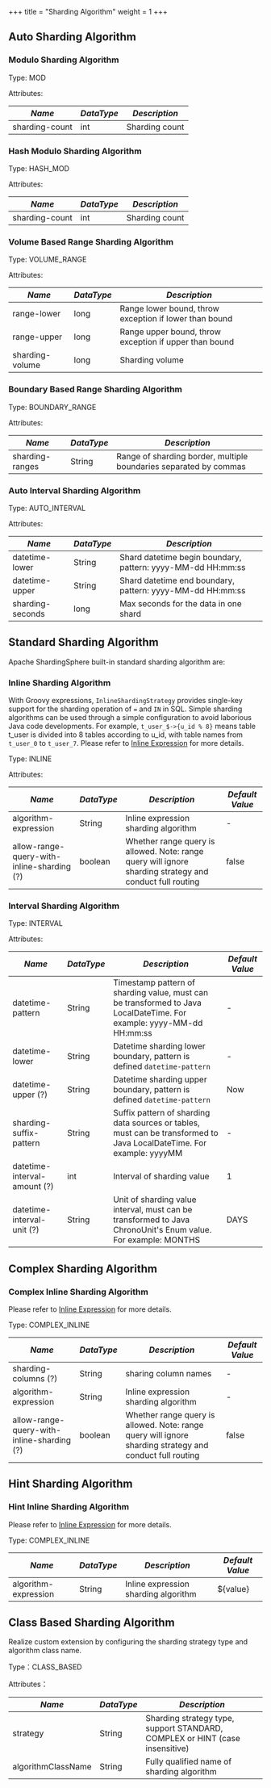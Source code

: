 +++
title = "Sharding Algorithm"
weight = 1
+++

## Auto Sharding Algorithm

### Modulo Sharding Algorithm

Type: MOD

Attributes:

| *Name*         | *DataType* | *Description*  |
| -------------- | ---------- | -------------- |
| sharding-count | int        | Sharding count |

### Hash Modulo Sharding Algorithm

Type: HASH_MOD

Attributes:

| *Name*         | *DataType* | *Description*  |
| -------------- | ---------- | -------------- |
| sharding-count | int        | Sharding count |

### Volume Based Range Sharding Algorithm

Type: VOLUME_RANGE

Attributes:

| *Name*          | *DataType* | *Description*                                          |
| --------------- | ---------- | ------------------------------------------------------ |
| range-lower     | long       | Range lower bound, throw exception if lower than bound |
| range-upper     | long       | Range upper bound, throw exception if upper than bound |
| sharding-volume | long       | Sharding volume                                        |

### Boundary Based Range Sharding Algorithm

Type: BOUNDARY_RANGE

Attributes:

| *Name*          | *DataType* | *Description*                                                     |
| --------------- | ---------- | ----------------------------------------------------------------- |
| sharding-ranges | String     | Range of sharding border, multiple boundaries separated by commas |

### Auto Interval Sharding Algorithm

Type: AUTO_INTERVAL

Attributes:

| *Name*           | *DataType* | *Description*                                               |
| ---------------- | ---------- | ----------------------------------------------------------- |
| datetime-lower   | String     | Shard datetime begin boundary, pattern: yyyy-MM-dd HH:mm:ss |
| datetime-upper   | String     | Shard datetime end boundary, pattern: yyyy-MM-dd HH:mm:ss   |
| sharding-seconds | long       | Max seconds for the data in one shard                       |

## Standard Sharding Algorithm

Apache ShardingSphere built-in standard sharding algorithm are:

### Inline Sharding Algorithm

With Groovy expressions, `InlineShardingStrategy` provides single-key support for the sharding operation of `=` and `IN` in SQL. 
Simple sharding algorithms can be used through a simple configuration to avoid laborious Java code developments. 
For example, `t_user_$->{u_id % 8}` means table t_user is divided into 8 tables according to u_id, with table names from `t_user_0` to `t_user_7`.
Please refer to [Inline Expression](/en/features/sharding/concept/inline-expression/) for more details.

Type: INLINE

Attributes:

| *Name*                                    | *DataType* | *Description*                                                                                            | *Default Value* |
| ----------------------------------------- | ---------- | -------------------------------------------------------------------------------------------------------- | --------------- |
| algorithm-expression                      | String     | Inline expression sharding algorithm                                                                     | -               |
| allow-range-query-with-inline-sharding (?)| boolean    | Whether range query is allowed. Note: range query will ignore sharding strategy and conduct full routing | false           |

### Interval Sharding Algorithm

Type: INTERVAL

Attributes:

| *Name*                       | *DataType* | *Description*                                                                                                         | *Default Value* |
| ---------------------------- | ---------- | --------------------------------------------------------------------------------------------------------------------- | --------------- |
| datetime-pattern             | String     | Timestamp pattern of sharding value, must can be transformed to Java LocalDateTime. For example: yyyy-MM-dd HH:mm:ss  | -               |
| datetime-lower               | String     | Datetime sharding lower boundary, pattern is defined `datetime-pattern`                                               | -               |
| datetime-upper (?)           | String     | Datetime sharding upper boundary, pattern is defined `datetime-pattern`                                               | Now             |
| sharding-suffix-pattern      | String     | Suffix pattern of sharding data sources or tables, must can be transformed to Java LocalDateTime. For example: yyyyMM | -               |
| datetime-interval-amount (?) | int        | Interval of sharding value                                                                                            | 1               |
| datetime-interval-unit (?)   | String     | Unit of sharding value interval, must can be transformed to Java ChronoUnit's Enum value. For example: MONTHS         | DAYS            |

## Complex Sharding Algorithm

### Complex Inline Sharding Algorithm

Please refer to [Inline Expression](/en/features/sharding/concept/inline-expression/) for more details.

Type: COMPLEX_INLINE

| *Name*                                    | *DataType* | *Description*                                                                                            | *Default Value* |
| ----------------------------------------- | ---------- | -------------------------------------------------------------------------------------------------------- | --------------- |
| sharding-columns (?)                      | String     | sharing column names                                                                                     | -               |
| algorithm-expression                      | String     | Inline expression sharding algorithm                                                                     | -               |
| allow-range-query-with-inline-sharding (?)| boolean    | Whether range query is allowed. Note: range query will ignore sharding strategy and conduct full routing | false           |

## Hint Sharding Algorithm

### Hint Inline Sharding Algorithm

Please refer to [Inline Expression](/en/features/sharding/concept/inline-expression/) for more details.

Type: COMPLEX_INLINE

| *Name*                                    | *DataType* | *Description*                                                                                            | *Default Value* |
| ----------------------------------------- | ---------- | -------------------------------------------------------------------------------------------------------- | --------------- |
| algorithm-expression                      | String     | Inline expression sharding algorithm                                                                     | ${value}        |


## Class Based Sharding Algorithm

Realize custom extension by configuring the sharding strategy type and algorithm class name.

Type：CLASS_BASED

Attributes：

| *Name*           | *DataType* | *Description*                                              |
| ------------------ | --------- | -------------------------------------------------- |
| strategy           | String    | Sharding strategy type, support STANDARD, COMPLEX or HINT (case insensitive) |
| algorithmClassName | String    | Fully qualified name of sharding algorithm                                   |
